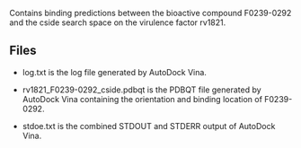 Contains binding predictions between the bioactive compound F0239-0292 and the cside search space on the virulence factor rv1821.

## Files

- log.txt is the log file generated by AutoDock Vina.

- rv1821_F0239-0292_cside.pdbqt is the PDBQT file generated by AutoDock Vina containing the orientation and binding location of F0239-0292.

- stdoe.txt is the combined STDOUT and STDERR output of AutoDock Vina.

